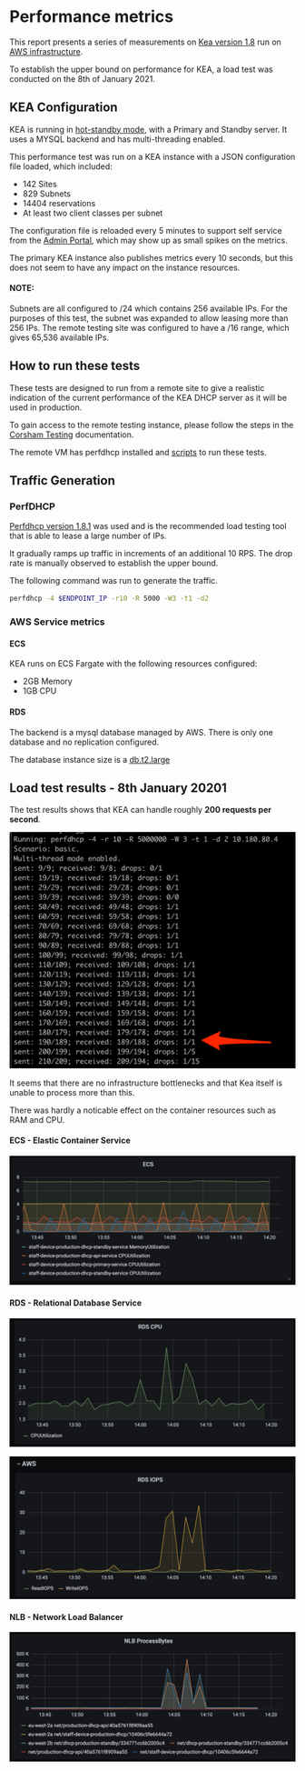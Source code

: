 # Performance metrics

This report presents a series of measurements on [Kea version 1.8](https://github.com/ministryofjustice/staff-device-dhcp-server/blob/main/dhcp-service/Dockerfile) run on [AWS infrastructure](./README.md).

To establish the upper bound on performance for KEA, a load test was conducted on the 8th of January 2021.

## KEA Configuration

KEA is running in [hot-standby mode](https://gitlab.isc.org/isc-projects/kea/-/wikis/designs/High-Availability-Design), with a Primary and Standby server. It uses a MYSQL backend and has multi-threading enabled.

This performance test was run on a KEA instance with a JSON configuration file loaded, which included:

- 142 Sites
- 829 Subnets 
- 14404 reservations 
- At least two client classes per subnet

The configuration file is reloaded every 5 minutes to support self service from the [Admin Portal](https://github.com/ministryofjustice/staff-device-dns-dhcp-admin), which may show up as small spikes on the metrics.

The primary KEA instance also publishes metrics every 10 seconds, but this does not seem to have any impact on the instance resources.

#### NOTE:

Subnets are all configured to /24 which contains 256 available IPs.
For the purposes of this test, the subnet was expanded to allow leasing more than 256 IPs.
The remote testing site was configured to have a /16 range, which gives 65,536 available IPs.

## How to run these tests

These tests are designed to run from a remote site to give a realistic indication of the current performance of the KEA DHCP server as it will be used in production.

To gain access to the remote testing instance, please follow the steps in the [Corsham Testing](./corsham-test.md) documentation.

The remote VM has perfdhcp installed and [scripts](https://kea.readthedocs.io/en/latest/man/perfdhcp.8.html) to run these tests.

## Traffic Generation

### PerfDHCP

[Perfdhcp version 1.8.1](https://kea.readthedocs.io/en/latest/man/perfdhcp.8.html) was used and is the recommended load testing tool that is able to lease a large number of IPs.

It gradually ramps up traffic in increments of an additional 10 RPS. The drop rate is manually observed to establish the upper bound.

The following command was run to generate the traffic. 

```sh
perfdhcp -4 $ENDPOINT_IP -r10 -R 5000 -W3 -t1 -d2
```

### AWS Service metrics

#### ECS

KEA runs on ECS Fargate with the following resources configured:

- 2GB Memory
- 1GB CPU

#### RDS

The backend is a mysql database managed by AWS. There is only one database and no replication configured.

The database instance size is a [db.t2.large](https://aws.amazon.com/rds/instance-types/)

## Load test results - 8th January 20201

The test results shows that KEA can handle roughly **200 requests per second**.

![ECS](images/performance_testing/test_results.png)

It seems that there are no infrastructure bottlenecks and that Kea itself is unable to process more than this.

There was hardly a noticable effect on the container resources such as RAM and CPU.

#### ECS - Elastic Container Service

![ECS](images/performance_testing/ecs.png)

#### RDS - Relational Database Service

![RDS](images/performance_testing/rds_cpu.png)

![RDS](images/performance_testing/rds_iops.png)

#### NLB - Network Load Balancer

![NLB](images/performance_testing/nlb.png)
